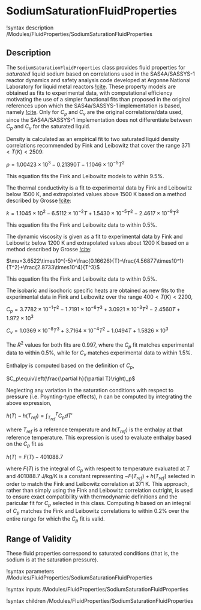 # SodiumSaturationFluidProperties

!syntax description /Modules/FluidProperties/SodiumSaturationFluidProperties

## Description

The `SodiumSaturationFluidProperties` class provides fluid properties for _saturated_ liquid
sodium based on correlations used in the SAS4A/SASSYS-1 reactor dynamics
and safety analysis code developed at Argonne National Laboratory for
liquid metal reactors [!cite](sas). These property models are obtained as
fits to experimental data, with computational efficiency
motivating the use of a simpler functional fits than proposed in the original
references upon which the SAS4a/SASSYS-1 implementation is based,
namely [!cite](fink). Only for $C_p$ and $C_v$ are the original correlations/data
used, since the SAS4A/SASSYS-1 implementation does not differentiate between
$C_p$ and $C_v$ for the saturated liquid.

Density is calculated as an empirical fit to two saturated liquid
density correlations recommended by Fink and Leibowitz that
cover the range $371 < T (K) < 2509$:

$\rho=1.00423\times10^3-0.21390T-1.1046\times10^{-5}T^2$

This equation fits the Fink and Leibowitz models to within 9.5%.

The thermal conductivity is a fit to experimental data by Fink and Leibowitz
below 1500 K, and extrapolated values above 1500 K based on
a method described by Grosse [!cite](sas):

$k=1.1045\times10^2-6.5112\times10^{-2}T+1.5430\times10^{-5}T^2-2.4617\times10^{-9}T^3$

This equation fits the Fink and Leibowitz data to within 0.5%.

The dynamic viscosity is given as a fit to experimental data by Fink and
Leibowitz below 1200 K and extrapolated values about 1200 K based on
a method described by Grosse [!cite](sas):

$\mu=3.6522\times10^{-5}+\frac{0.16626}{T}-\frac{4.56877\times10^1}{T^2}+\frac{2.8733\times10^4}{T^3}$

This equation fits the Fink and Leibowitz data to within 0.5%.

The isobaric and isochoric specific heats are obtained as new fits to the
experimental data in Fink and Leibowitz over the range $400 < T (K) < 2200$,

$C_p=3.7782\times10^{-1}T^2-1.7191\times10^{-6}T^3+3.0921\times10^{-3}T^2-2.4560T+1.972\times10^3$

$C_v=1.0369\times10^{-8}T^3+3.7164\times10^{-4}T^2-1.0494T+1.5826\times10^3$

The $R^2$ values for both fits are 0.997, where the $C_p$ fit matches experimental
data to within 0.5%, while for $C_v$ matches experimental data to within 1.5%.

Enthalpy is computed based on the definition of $C_p$,

$C_p\equiv\left(\frac{\partial h}{\partial T}\right)_p$

Neglecting any variation in the saturation conditions with respect to pressure
(i.e. Poynting-type effects), $h$ can be computed by integrating the above
expression,

$h(T)-h(T_{ref})=\int_{T_{ref}}^TC_pdT'$

where $T_{ref}$ is a reference temperature and $h(T_{ref})$ is the enthalpy
at that reference temperature. This expression is used to evaluate enthalpy
based on the $C_p$ fit as

$h(T)=F(T)-401088.7$

where $F(T)$ is the integral of $C_p$ with respect to temperature evaluated
at $T$ and $401088.7$ J/kg/K is a constant representing $-F(T_{ref})+h(T_{ref})$
selected in order to match the Fink and Leibowitz correlation at 371 K.
This approach, rather than simply using the Fink and Leibowitz correlation outright,
is used to ensure exact compatibility with thermodynamic definitions and the paricular
fit for $C_p$ selected in this class.
Computing $h$ based on an integral of $C_p$ matches the Fink
and Leibowitz correlations to within 0.2% over the entire range for which
the $C_p$ fit is valid.

## Range of Validity

These fluid properties correspond to saturated conditions (that is, the sodium is at the
saturation pressure).

!syntax parameters /Modules/FluidProperties/SodiumSaturationFluidProperties

!syntax inputs /Modules/FluidProperties/SodiumSaturationFluidProperties

!syntax children /Modules/FluidProperties/SodiumSaturationFluidProperties
